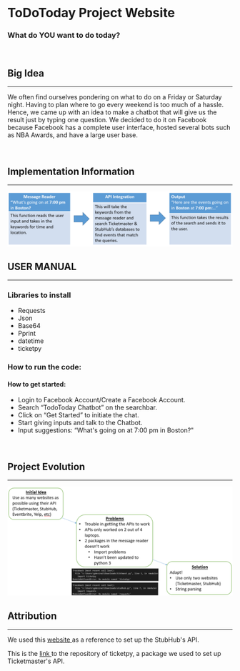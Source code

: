 <br/>

<h1 id="fl"> ToDoToday Project Website</h1>

<h3 id="sub">What do <span id="s1">YOU</span> want <span id="s2">to do today?</span></h3>

<br/>

<h2 class="head"> Big Idea </h2>
<hr/>
<p> We often find ourselves pondering on what to do on a Friday or Saturday night. Having to plan where to go every weekend is too much of a hassle. Hence, we came up with an idea to make a chatbot that will give us the result just by typing one question. We decided to do it on Facebook because Facebook has a complete user interface, hosted several bots such as NBA Awards, and have a large user base. </p>

<br/>

<h2 class="head"> Implementation Information </h2>
<hr/>
<img src="pythonflowchart.PNG" title="flowchart" alt="flowchart"/>

<br/>

<h2 class="head"> USER MANUAL </h2>
<hr/>
<h3 class="subhead"> Libraries to install </h3>
<ul>
<li>Requests</li>
<li>Json</li>
<li>Base64</li>
<li>Pprint</li>
<li>datetime</li>
<li>ticketpy</li>
</ul>

<h3 id="subhead2" class="subhead"> How to run the code: </h3>

<h4 class="subheadsm"> How to get started: </h4>
<ul>
<li>Login to Facebook Account/Create a Facebook Account.</li>
<li>Search “TodoToday Chatbot” on the searchbar.</li>
<li>Click on “Get Started” to initiate the chat.</li>
<li>Start giving inputs and talk to the Chatbot.</li>
<li>Input suggestions: “What's going on at 7:00 pm in Boston?"</li>

</ul>

<br/>

<h2 class="head"> Project Evolution </h2>
<hr/>
<img src="evolution2.png" title="Project Evolution" alt="Project Evolution diagram"/>

<br/>

<h2 class="head"> Attribution </h2>
<hr/>
<p> We used this <a target="_blank" href="http://ozzieliu.com/2016/06/21/scraping-ticket-data-with-stubhub-api">website </a> as a reference to set up the StubHub's API.</p>
<p> This is the <a target="_blank" href="https://github.com/arcward/ticketpy"> link </a>  to the repository of ticketpy, a package we used to set up Ticketmaster's API.</p>



<br/>
<br/>
